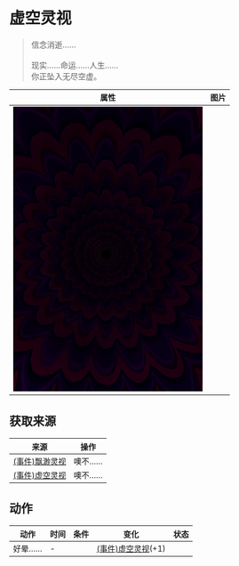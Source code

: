 # 虚空灵视  
> 信念消逝……<br><br>现实……命运……人生……<br>你正坠入无尽空虚。  
  
  属性  |   图片   
 ----  |  ----:   
   |  ![](Sprite/Void.png)   
  
## 获取来源  
来源  |  操作  
----  |  ----  
[(事件)飘渺灵视](Event_SpiritsEverywhere1a.md)  |  噢不……  
[(事件)虚空灵视](Event_VoidExperience1a.md)  |  噢不……  
## 动作  
动作  |  时间  |  条件  |  变化  |  状态  
----  |  ----  |  ----  |  ----  |  ----  
好晕……<br>  |  -  |    |  [(事件)虚空灵视](Event_VoidExperience1c.md)(+1)<br>  |    
